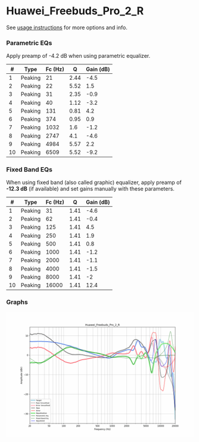 # Huawei_Freebuds_Pro_2_R
See [usage instructions](https://github.com/jaakkopasanen/AutoEq#usage) for more options and info.

### Parametric EQs
Apply preamp of -4.2 dB when using parametric equalizer.

|   # | Type    |   Fc (Hz) |    Q |   Gain (dB) |
|-----|---------|-----------|------|-------------|
|   1 | Peaking |        21 | 2.44 |        -4.5 |
|   2 | Peaking |        22 | 5.52 |         1.5 |
|   3 | Peaking |        31 | 2.35 |        -0.9 |
|   4 | Peaking |        40 | 1.12 |        -3.2 |
|   5 | Peaking |       131 | 0.81 |         4.2 |
|   6 | Peaking |       374 | 0.95 |         0.9 |
|   7 | Peaking |      1032 | 1.6  |        -1.2 |
|   8 | Peaking |      2747 | 4.1  |        -4.6 |
|   9 | Peaking |      4984 | 5.57 |         2.2 |
|  10 | Peaking |      6509 | 5.52 |        -9.2 |

### Fixed Band EQs
When using fixed band (also called graphic) equalizer, apply preamp of **-12.3 dB** (if available) and set gains manually with these parameters.

|   # | Type    |   Fc (Hz) |    Q |   Gain (dB) |
|-----|---------|-----------|------|-------------|
|   1 | Peaking |        31 | 1.41 |        -4.6 |
|   2 | Peaking |        62 | 1.41 |        -0.4 |
|   3 | Peaking |       125 | 1.41 |         4.5 |
|   4 | Peaking |       250 | 1.41 |         1.9 |
|   5 | Peaking |       500 | 1.41 |         0.8 |
|   6 | Peaking |      1000 | 1.41 |        -1.2 |
|   7 | Peaking |      2000 | 1.41 |        -1.1 |
|   8 | Peaking |      4000 | 1.41 |        -1.5 |
|   9 | Peaking |      8000 | 1.41 |        -2   |
|  10 | Peaking |     16000 | 1.41 |        12.4 |

### Graphs
![](./Huawei_Freebuds_Pro_2_R.png)
